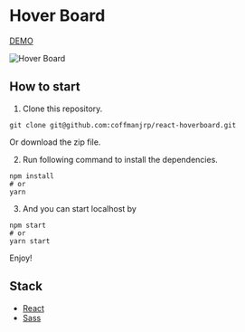 # Hover Board

[DEMO](https://react-hoverboard.vercel.app/)

![Hover Board](https://res.cloudinary.com/coffmanjrp-dev/image/upload/v1643414098/coffmanjrp.io/hoverboard_e19b514436.png)

## How to start

1. Clone this repository.

```
git clone git@github.com:coffmanjrp/react-hoverboard.git
```

Or download the zip file.

2. Run following command to install the dependencies.

```
npm install
# or
yarn
```

3. And you can start localhost by

```
npm start
# or
yarn start
```

Enjoy!

## Stack

- [React](https://reactjs.org/)
- [Sass](https://sass-lang.com/)
